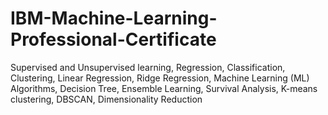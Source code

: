 # IBM-Machine-Learning-Professional-Certificate
Supervised and Unsupervised learning, Regression, Classification, Clustering, Linear Regression, Ridge Regression, Machine Learning (ML) Algorithms, Decision Tree, Ensemble Learning, Survival Analysis, K-means clustering, DBSCAN, Dimensionality Reduction
